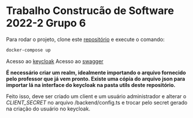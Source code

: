 # Trabalho Construcão de Software 2022-2 Grupo 6

Para rodar o projeto, clone este [repositório](git@github.com:pucrs-poli/constr-sw-2022-2-g6.git) e execute o comando:

```bash
docker-compose up
```

Acesso ao [keycloak](http://localhost:8080)
Acesso ao [swagger](http://localhost:3000/api-docs)

**É necessário criar um realm, idealmente importando o arquivo fornecido pelo professor que já vem pronto. Existe uma cópia do arquivo json para importar lá na interface do keycloak na pasta utils deste repositório.**

Feito isso, deve ser criado um client e um usuário administrador e alterar o *CLIENT_SECRET* no arquivo /backend/config.ts e trocar pelo secret gerado na criação do usuário no keycloak.

